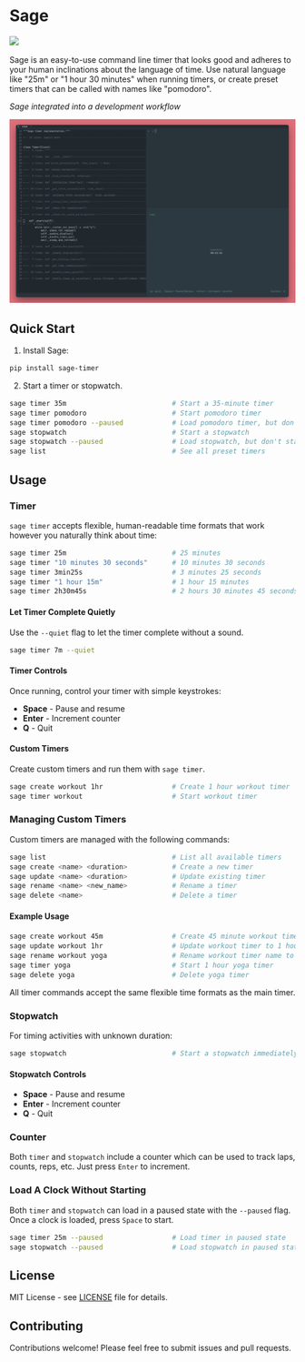 # Sage

![](https://img.shields.io/badge/Python-3.10+-blue)

Sage is an easy-to-use command line timer that looks good and adheres
to your human inclinations about the language of time. Use natural
language like "25m" or "1 hour 30 minutes" when running timers, or
create preset timers that can be called with names like "pomodoro".

*Sage integrated into a development workflow*

![Sage pomodoro timer](https://raw.githubusercontent.com/nmsalvatore/sage/main/docs/images/workflow.png)

## Quick Start

1. Install Sage:

```bash
pip install sage-timer
```

2. Start a timer or stopwatch.

```bash
sage timer 35m                          # Start a 35-minute timer
sage timer pomodoro                     # Start pomodoro timer
sage timer pomodoro --paused            # Load pomodoro timer, but don't start
sage stopwatch                          # Start a stopwatch
sage stopwatch --paused                 # Load stopwatch, but don't start
sage list                               # See all preset timers
```

## Usage

### Timer

`sage timer` accepts flexible, human-readable time formats that work however you naturally think about time:

```bash
sage timer 25m                          # 25 minutes
sage timer "10 minutes 30 seconds"      # 10 minutes 30 seconds
sage timer 3min25s                      # 3 minutes 25 seconds
sage timer "1 hour 15m"                 # 1 hour 15 minutes
sage timer 2h30m45s                     # 2 hours 30 minutes 45 seconds
```

#### Let Timer Complete Quietly

Use the `--quiet` flag to let the timer complete without a sound.

```bash
sage timer 7m --quiet
```

#### Timer Controls

Once running, control your timer with simple keystrokes:

- **Space** - Pause and resume
- **Enter** - Increment counter
- **Q** - Quit

#### Custom Timers

Create custom timers and run them with `sage timer`.

```bash
sage create workout 1hr                 # Create 1 hour workout timer
sage timer workout                      # Start workout timer
```

### Managing Custom Timers

Custom timers are managed with the following commands:

```bash
sage list                               # List all available timers
sage create <name> <duration>           # Create a new timer
sage update <name> <duration>           # Update existing timer
sage rename <name> <new_name>           # Rename a timer
sage delete <name>                      # Delete a timer
```

#### Example Usage

```bash
sage create workout 45m                 # Create 45 minute workout timer
sage update workout 1hr                 # Update workout timer to 1 hour
sage rename workout yoga                # Rename workout timer name to yoga
sage timer yoga                         # Start 1 hour yoga timer
sage delete yoga                        # Delete yoga timer
```

All timer commands accept the same flexible time formats as the main timer.

### Stopwatch

For timing activities with unknown duration:

```bash
sage stopwatch                          # Start a stopwatch immediately
```

#### Stopwatch Controls

- **Space** - Pause and resume
- **Enter** - Increment counter
- **Q** - Quit

### Counter

Both `timer` and `stopwatch` include a counter which can be used to track
laps, counts, reps, etc. Just press `Enter` to increment.

### Load A Clock Without Starting

Both `timer` and `stopwatch` can load in a paused state with the
`--paused` flag. Once a clock is loaded, press `Space` to start.

```bash
sage timer 25m --paused                 # Load timer in paused state
sage stopwatch --paused                 # Load stopwatch in paused state
```

## License

MIT License - see [LICENSE](LICENSE) file for details.

## Contributing

Contributions welcome! Please feel free to submit issues and pull requests.
